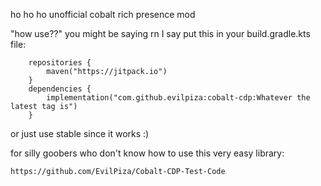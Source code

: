 ho ho ho unofficial cobalt rich presence mod

"how use??" you might be saying rn
I say put this in your build.gradle.kts file:
```idk
    repositories {
        maven("https://jitpack.io")
    }
    dependencies {
        implementation("com.github.evilpiza:cobalt-cdp:Whatever the latest tag is")
    }
```
or just use stable since it works :)

for silly goobers who don't know how to use this very easy library:
```yes
https://github.com/EvilPiza/Cobalt-CDP-Test-Code
```
